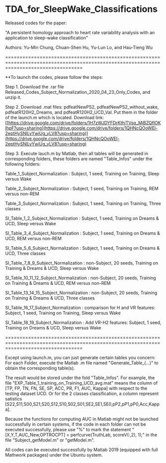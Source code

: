# TDA_for_SleepWake_Classifications
Released codes for the paper:  

"A persistent homology approach to heart rate variability analysis with an application to sleep-wake classification"

Authors: Yu-Min Chung, Chuan-Shen Hu, Yu-Lun Lo, and Hau-Tieng Wu

=======================================================================================================================================

**To launch the codes, please follow the steps:

Step 1. Download the .rar file Released_Codes_Subject_Normalization_2020_04_23_Only_Codes, and unzip it.

Step 2. Download .mat files: pdfeatNewPS2, pdfeatNewPS2_without_wake, pdfeatR120H2_Dreams, and pdfeatR120H2_UCD_Val. Put them in the folder of the launch.m which is located. Download link: [[https://drive.google.com/drive/folders/1H7zWJDYFDrKthjTVsq_MiBZQflOKlhpF?usp=sharing](https://drive.google.com/drive/folders/1QHNcQOoWEl-2eptHySNlLyYwiUg_yLV8?usp=sharing)](https://drive.google.com/drive/folders/1QHNcQOoWEl-2eptHySNlLyYwiUg_yLV8?usp=sharing)

Step 3. Execute lauch.m by Matlab, then all tables will be generated in corresponding folders, these folders are named "Table_Infos" under the following folders:

Table_1_Subject_Normalization                                 : Subject, 1 seed, Training on Training, Sleep versus Wake

Table_2_Subject_Normalization                                 : Subject, 1 seed, Training on Training, REM versus non-REM

Table_3_Subject_Normalization                                 : Subject, 1 seed, Training on Training, Three classes

SI_Table_1_2_Subject_Normalization                            : Subject, 1 seed, Training on Dreams & UCD, Sleep versus Wake

SI_Table_3_4_Subject_Normalization                            : Subject, 1 seed, Training on Dreams & UCD, REM versus non-REM

SI_Table_5_6_Subject_Normalization                            : Subject, 1 seed, Training on Dreams & UCD, Three classes 

SI_Table_7_8_9_Subject_Normalization                          : non-Subject, 20 seeds, Training on Training & Dreams & UCD, Sleep versus Wake

SI_Table_10_11_12_Subject_Normalization                       : non-Subject, 20 seeds, Training on Training & Dreams & UCD, REM versus non-REM

SI_Table_13_14_15_Subject_Normalization                       : non-Subject, 20 seeds, Training on Training & Dreams & UCD, Three classes

SI_Table_16_17_Subject_Normalization                          : comparison for H and VR features: Subject, 1 seed, Training on Training, Sleep versus Wake

SI_Table_18_19_Subject_Normalization                          : Add VR-H2 features: Subject, 1 seed, Training on Dreams & UCD, Sleep versus Wake

=======================================================================================================================================

Except using launch.m, you can just generate certain tables you concern: For each Folder, execute the Matlab .m file named "Generate_Table_(...)" to obtain the corresponding table(s). 

The result would be stored under the fold "Table_Infos". For example, the file "EXP_Table_1_training_on_Training_UCD_avg.mat" means the column of  [TP, FP, TN, FN, SE, SP, ACC, PR, F1, AUC, Kappa] with respect to the testing dataset UCD. Or for the 2 classes classification, a column represent satistics [S22,S11,S00,S21,S20,S12,S10,S02,S01,SE2,SE1,SE0,pP2,pP1,pP0,Acc,Kappa].

Because the functions for computing AUC in Matlab might not be launched successfully in certain systems, if the code in each folder can not be executed successfully, please use "%" to mark the statement "[X,Y,T,AUC_New,OPTROCPT] = perfcurve(TruthLab, scoreV(:,2), 1);" in the file "Subject_getModel.m" or "getModel.m".

All codes can be executed successfully by Matlab 2019 (equipped with full Mathwork packages) under the Ubuntu system.
